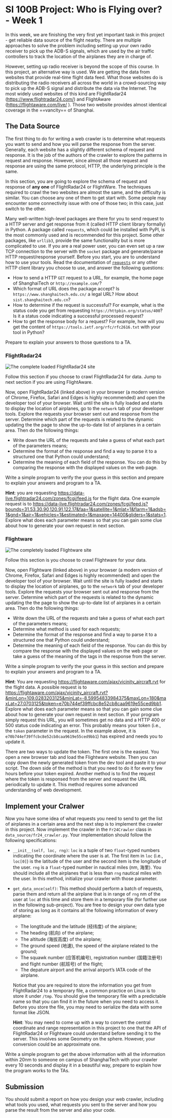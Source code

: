 # SI 100B Project: Who is Flying over? - Week 1

In this week, we are finishing the very first yet important task in this project - get reliable data source of the flight nearby. There are multiple approaches to solve the problem including setting up your own radio receiver to pick up the ADB-S signals, which are used by the air traffic controllers to track the location of the airplanes they are in charge of.

However, setting up radio receiver is beyond the scope of this course. In this project, an alternative way is used. We are getting the data from websites that provide real-time flight data feed. What those websites do is distributing the radio receivers all across the world in a crowd-sourcing way to pick up the ADB-S signal and distribute the data via the Internet. The most widely used websites of this kind are FlightRadar24 (https://www.flightradar24.com/) and FlightAware (https://flightaware.com/live/ ). Those two website provides almost identical coverage in the ==vancity== of Shanghai.

## The Data Source

The first thing to do for writing a web crawler is to determine what requests you want to send and how you will parse the response from the server. Generally, each website has a slightly different schema of request and response. It is the job of the authors of the crawler to explore the patterns in request and response. However, since almost all those request and response are using the same protocol, HTTP, the underlying principle is the same.

In this section, you are going to explore the schema of request and response of **any one** of FlightRadar24 or FlightWare. The techniques required to crawl the two websites are almost the same, and the difficulty is similar. You can choose any one of them to get start with. Some people may encounter some connectivity issue with one of those two; in this case, just switch to the other.

Many well-written high-level packages are there for you to send request to a HTTP server and get response from it (called HTTP client library formally) in Python. A package called `requests`, which could be installed with PyPI, is the most commonly used and is recommended for this project. Some other packages, like `urllib3`, provide the same functionality but is more complicated to use. If you are a real power user, you can even set up a raw TCP connection to the server with the `socket` package and generate/parse HTTP request/response yourself. Before you start, you are to understand how to use your tools. Read the documentation of [`requests`](https://requests.readthedocs.io/en/master/) or any other HTTP client library you choose to use, and answer the following questions:

*  How to send a HTTP `GET` request to a URL, for example, the home page of ShanghaiTech or `http://example.com/`?
* Which format of URL does the package accept? Is `https://www.shanghaitech.edu.cn/` a legal URL? How about `sist.shanghaitech.edu.cn`?
* How to determine if the request is successful? For example, what is the status code you get from requesting `https://httpbin.org/status/400`? Is it a status code indicating a successful processed request?
* How to get the response body for a request? For example, how will you get the content of `https://tools.ietf.org/rfc/rfc2616.txt` with your tool in Python?

Prepare to explain your answers to those questions to a TA.

### FlightRadar24

![The complete loaded FlightRadar24 site](./img/flightradar24.png)

Follow this section if you choose to crawl FlightRadar24 for data. Jump to next section if you are using FlightAware.

Now, open FlightRadar24 (linked above) in your browser (a modern version of Chrome, Firefox, Safari and Edges is highly recommended) and open the developer tool of your browser. Wait until the site is fully loaded and starts to display the location of airplanes, go to the `network` tab of your developer tools. Explore the requests your browser sent out and response from the server. Determine which part of the requests is related to the dynamic updating the the page to show the up-to-date list of airplanes in a certain area. Then do the following things:

- Write down the URL of the requests and take a guess of what each part of the parameters means;
- Determine the format of the response and find a way to parse it to a structured one that Python could understand;
- Determine the meaning of each field of the response. You can do this by comparing the response with the displayed values on the web page.

Write a simple program to verify the your guess in this section and prepare to explain your answers and program to a TA.

**Hint**: you are requesting https://data-live.flightradar24.com/zones/fcgi/feed.js for the flight data. One example request is to https://data-live.flightradar24.com/zones/fcgi/feed.js?bounds=31.53,30.90,120.91,122.17&faa=1&satellite=1&mlat=1&flarm=1&adsb=1&gnd=1&air=1&vehicles=1&estimated=1&maxage=14400&gliders=1&stats=1. Explore what does each parameter means so that you can gain some clue about how to generate your own request in next section.

### Flightware

![The completely loaded Flightware site](./img/flightware.png)

Follow this section is you choose to crawl Flightware for your data.

Now, open Flightware (linked above) in your browser (a modern version of Chrome, Firefox, Safari and Edges is highly recommended) and open the developer tool of your browser. Wait until the site is fully loaded and starts to display the location of airplanes, go to the `network` tab of your developer tools. Explore the requests your browser sent out and response from the server. Determine which part of the requests is related to the dynamic updating the the page to show the up-to-date list of airplanes in a certain area. Then do the following things:

- Write down the URL of the requests and take a guess of what each part of the parameters means;
- Determine what method is used for each requests;
- Determine the format of the response and find a way to parse it to a structured one that Python could understand;
- Determine the meaning of each field of the response. You can do this by compare the response with the displayed values on the web page or take a guess of the meaning of the tags in the response from the server.

Write a simple program to verify the your guess in this section and prepare to explain your answers and program to a TA.

**Hint**: You are requesting https://flightaware.com/ajax/vicinity_aircraft.rvt for the flight data. A possible request is to https://flightaware.com/ajax/vicinity_aircraft.rvt?&minLon=109.0283203125&minLat=-8.59954833984375&maxLon=180&maxLat=27.0703125&token=e70b744ef39ffcbc8e52cb8caa9619e55ced9bb1. Explore what does each parameter means so that you can gain some clue about how to generate your own request in next section. If your program simply request this URL, you will sometimes get no data and a HTTP 400 or 500 status code indicating an error. This probably means your token (i.e., the `token` parameter in the request. In the example above, it is `e70b744ef39ffcbc8e52cb8caa9619e55ced9bb1`) has expired and needs you to update it.

There are two ways to update the token. The first one is the easiest. You open a new browser tab and load the Flightware website. Then you can copy down the newly generated token from the dev tool and paste it to your script. The down side of the method is that you need to do it for every few hours before your token expired. Another method is to find the request where the token is responsed from the server and request the URL periodically to update it. This method requires some advanced understanding of web development.

## Implement your Cralwer

Now you have some idea of what requests you need to send to get the list of airplanes in a certain area and the next step is to implement the crawler in this project. Now implement the crawler in the `Fr24Crawler` class in `data_source/fr24_crawler.py`. Your implementation should follow the following specifications:

- `__init__(self, loc, rng)`: `loc` is a tuple of two `float`-typed numbers indicating the coordinate where the user is at. The first item in `loc` (i.e., `loc[0]`) is the latitude of the user and the second item is the longitude of the user. `rng` is a `float`-typed number in nautical miles (nm, 海里). You should include all the airplanes that is less than `rng` nautical miles with the user. In this method, initialize your crawler with those parameter.

- `get_data_once(self)`: This method should perform a batch of requests, parse them and return all the airplane that is in range of `rng` nm of the user at `loc` at this time and store them in a temporary file (for further use in the following sub-project). You are free to design your own data type of storing as long as it contains all the following information of every airplane:

  - The longtitude and the latitude (经纬度) of the airplane;
  - The heading (航向) of the airplane;
  - The altitude (海拔高度) of the airplane;
  - The ground speed (地速), the speed of the airplane related to the ground;
  - The squawk number (应答机编号), registration number (国籍注册号) and flight number (航班号) of the flight;
  - The depature airport and the arrival airport’s IATA code of the airplane.

  Notice that you are required to store the information you get from FlightRadar24 to a temporary file, a common practice on Linux is to store it under `/tmp`. You should give the temporary file with a predictable name so that you can find it in the future when you need to access it. Before you store the file, you may need to serialize the data with some format like JSON.
  
  **Hint**: You may need to come up with a way to convert the central coordinate and range representation in this project to one that the API of FlightRadar24 or Flightware could understand before sending it to the server. This involves some Geometry on the sphere. However, your conversion could be an approximate one.

Write a simple program to get the above information with all the information within 20nm to someone on campus of ShanghaiTech with your crawler every 10 seconds and display it in a beautiful way, prepare to explain how the program works to the TAs.

## Submission

You should submit a report on how you design your web crawler, including what tools you used, what requests you sent to the server and how you parse the result from the server and also your code.